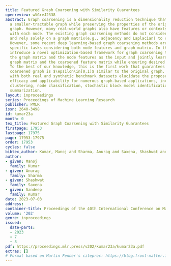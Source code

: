 ```yaml
---
title: Featured Graph Coarsening with Similarity Guarantees
openreview: wVGreJ2338
abstract: Graph coarsening is a dimensionality reduction technique that aims to learn
  a smaller-tractable graph while preserving the properties of the original input
  graph. However, many real-world graphs also have features or contexts associated
  with each node. The existing graph coarsening methods do not consider the node features
  and rely solely on a graph matrix(e.g., adjacency and Laplacian) to coarsen graphs.
  However, some recent deep learning-based graph coarsening methods are designed for
  specific tasks considering both node features and graph matrix. In this paper, we
  introduce a novel optimization-based framework for graph coarsening that takes both
  the graph matrix and the node features as the input and jointly learns the coarsened
  graph matrix and the coarsened feature matrix while ensuring desired properties.
  To the best of our knowledge, this is the first work that guarantees that the learned
  coarsened graph is $\epsilon\in[0,1)$ similar to the original graph. Extensive experiments
  with both real and synthetic benchmark datasets elucidate the proposed framework’s
  efficacy and applicability for numerous graph-based applications, including graph
  clustering, node classification, stochastic block model identification, and graph
  summarization.
layout: inproceedings
series: Proceedings of Machine Learning Research
publisher: PMLR
issn: 2640-3498
id: kumar23a
month: 0
tex_title: Featured Graph Coarsening with Similarity Guarantees
firstpage: 17953
lastpage: 17975
page: 17953-17975
order: 17953
cycles: false
bibtex_author: Kumar, Manoj and Sharma, Anurag and Saxena, Shashwat and Kumar, Sandeep
author:
- given: Manoj
  family: Kumar
- given: Anurag
  family: Sharma
- given: Shashwat
  family: Saxena
- given: Sandeep
  family: Kumar
date: 2023-07-03
address: 
container-title: Proceedings of the 40th International Conference on Machine Learning
volume: '202'
genre: inproceedings
issued:
  date-parts:
  - 2023
  - 7
  - 3
pdf: https://proceedings.mlr.press/v202/kumar23a/kumar23a.pdf
extras: []
# Format based on Martin Fenner's citeproc: https://blog.front-matter.io/posts/citeproc-yaml-for-bibliographies/
---
```


